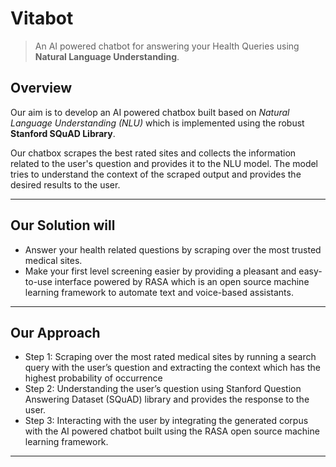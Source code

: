 # Vitabot

> An AI powered chatbot for answering your Health Queries using <strong>Natural Language Understanding</strong>.


## Overview

<p> Our aim is to develop an AI powered chatbox built based on <i>Natural Language Understanding (NLU)</i> which is implemented using the robust <strong>Stanford SQuAD Library</strong>.</p>
<p>Our chatbox scrapes the best rated sites and collects the information related to the user's question and provides it to the NLU model. The model tries to understand the context of the scraped output and provides the desired results to the user.</p>

------

## Our Solution will

<ul>
  <li>Answer your health related questions by scraping over the most trusted medical sites.</li>
  <li>Make your first level screening easier by providing a pleasant and easy-to-use interface powered by RASA which is an open source machine learning framework to automate text and voice-based assistants.</li>
 </ul>
 
------

## Our Approach

<ul>
  <li> Step 1: Scraping over the most rated medical sites by running a search query with the user’s question and extracting the context which has the highest probability of occurrence</li>

  <li>Step 2: Understanding the user’s question using Stanford Question Answering Dataset (SQuAD) library and provides the response to the user.</li>
  <li>Step 3: Interacting with the user by integrating the generated corpus with the AI powered chatbot built using the RASA open source machine learning framework.</li>
 </ul>
 
------
 

